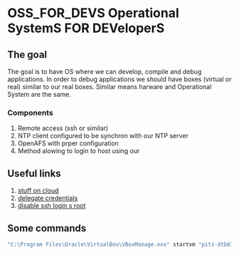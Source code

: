 # OSS_FOR_DEVS Operational SystemS FOR DEVeloperS  

## The goal  
The goal is to have OS where we can develop, compile and debug applications. 
In order to debug applications we should have boxes (virtual or real) similar to our real boxes.
Similar means harware and Operational System are the same.  
  
### Components  
 1.  Remote access (ssh or similar)  
 2.  NTP client configured to be synchron with our NTP server  
 3.  OpenAFS with prper configuration  
 4.  Method alowing to login to host using our  


## Useful links  
 1.  [stuff on cloud](https://desycloud.desy.de/index.php/s/Q4FdzZ5yiCj5gX8)  
 2.  [delegate credentials](http://kb.mit.edu/confluence/pages/viewpage.action?pageId=4981397)  
 3.  [disable ssh login s root](https://www.tecmint.com/disable-ssh-root-login-in-linux/)  
 
## Some commands  
``` cmd  
"C:\Program Files\Oracle\VirtualBox\VBoxManage.exe" startvm "pitz-dtb61" --type headless  
```
